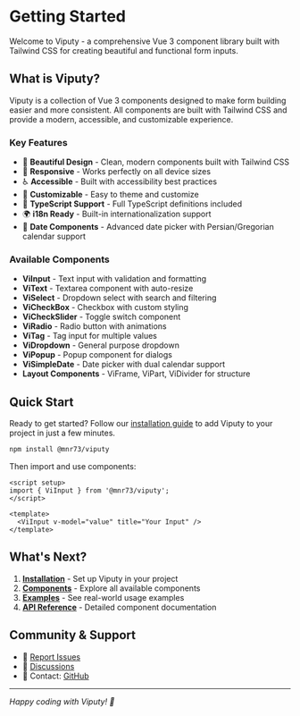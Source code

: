 # Getting Started

Welcome to Viputy - a comprehensive Vue 3 component library built with Tailwind CSS for creating beautiful and functional form inputs.

## What is Viputy?

Viputy is a collection of Vue 3 components designed to make form building easier and more consistent. All components are built with Tailwind CSS and provide a modern, accessible, and customizable experience.

### Key Features

- 🎨 **Beautiful Design** - Clean, modern components built with Tailwind CSS
- 📱 **Responsive** - Works perfectly on all device sizes
- ♿ **Accessible** - Built with accessibility best practices
- 🔧 **Customizable** - Easy to theme and customize
- 📝 **TypeScript Support** - Full TypeScript definitions included
- 🌍 **i18n Ready** - Built-in internationalization support
- 📅 **Date Components** - Advanced date picker with Persian/Gregorian calendar support

### Available Components

- **ViInput** - Text input with validation and formatting
- **ViText** - Textarea component with auto-resize
- **ViSelect** - Dropdown select with search and filtering
- **ViCheckBox** - Checkbox with custom styling
- **ViCheckSlider** - Toggle switch component
- **ViRadio** - Radio button with animations
- **ViTag** - Tag input for multiple values
- **ViDropdown** - General purpose dropdown
- **ViPopup** - Popup component for dialogs
- **ViSimpleDate** - Date picker with dual calendar support
- **Layout Components** - ViFrame, ViPart, ViDivider for structure

## Quick Start

Ready to get started? Follow our [installation guide](./installation.md) to add Viputy to your project in just a few minutes.

```bash
npm install @mnr73/viputy
```

Then import and use components:

```vue
<script setup>
import { ViInput } from '@mnr73/viputy';
</script>

<template>
  <ViInput v-model="value" title="Your Input" />
</template>
```

## What's Next?

1. **[Installation](./installation.md)** - Set up Viputy in your project
2. **[Components](/components/)** - Explore all available components
3. **[Examples](/examples/)** - See real-world usage examples
4. **[API Reference](/api/)** - Detailed component documentation

## Community & Support

- 🐛 [Report Issues](https://github.com/mnr73/viputy/issues)
- 💬 [Discussions](https://github.com/mnr73/viputy/discussions)
- 📧 Contact: [GitHub](https://github.com/mnr73/viputy)

---

_Happy coding with Viputy! 🚀_
